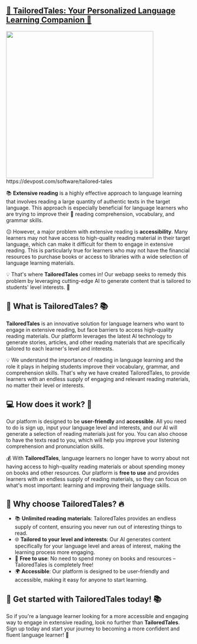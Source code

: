 ## [🌟 **TailoredTales: Your Personalized Language Learning Companion** 🌟](https://youtu.be/cLQTQkkSoCs)
<img src="https://user-images.githubusercontent.com/76632760/232184907-6f49b641-b2c9-4260-b4b2-3961a671dfa9.jpg" width=400>
https://devpost.com/software/tailored-tales

📚 **Extensive reading** is a highly effective approach to language learning that involves reading a large quantity of authentic texts in the target language. This approach is especially beneficial for language learners who are trying to improve their 📖 reading comprehension, vocabulary, and grammar skills.

😔 However, a major problem with extensive reading is **accessibility**. Many learners may not have access to high-quality reading material in their target language, which can make it difficult for them to engage in extensive reading. This is particularly true for learners who may not have the financial resources to purchase books or access to libraries with a wide selection of language learning materials.

💡 That's where **TailoredTales** comes in! Our webapp seeks to remedy this problem by leveraging cutting-edge AI to generate content that is tailored to students' level interests. 🤖

## **🌈 What is TailoredTales?** 📚

**TailoredTales** is an innovative solution for language learners who want to engage in extensive reading, but face barriers to access high-quality reading materials. Our platform leverages the latest AI technology to generate stories, articles, and other reading materials that are specifically tailored to each learner's level and interests.

💡 We understand the importance of reading in language learning and the role it plays in helping students improve their vocabulary, grammar, and comprehension skills. That's why we have created TailoredTales, to provide learners with an endless supply of engaging and relevant reading materials, no matter their level or interests.

## **💻 How does it work?** 🚀

Our platform is designed to be **user-friendly** and **accessible**. All you need to do is sign up, input your language level and interests, and our AI will generate a selection of reading materials just for you. You can also choose to have the texts read to you, which will help you improve your listening comprehension and pronunciation skills.

💰 With **TailoredTales**, language learners no longer have to worry about not having access to high-quality reading materials or about spending money on books and other resources. Our platform is **free to use** and provides learners with an endless supply of reading materials, so they can focus on what's most important: learning and improving their language skills.

## **🎯 Why choose TailoredTales?** 🔥

- 📚 **Unlimited reading materials**: TailoredTales provides an endless supply of content, ensuring you never run out of interesting things to read.
- 🌐 **Tailored to your level and interests**: Our AI generates content specifically for your language level and areas of interest, making the learning process more engaging.
- 💸 **Free to use**: No need to spend money on books and resources – TailoredTales is completely free!
- 🌍 **Accessible**: Our platform is designed to be user-friendly and accessible, making it easy for anyone to start learning.

## **🚀 Get started with TailoredTales today!** 📚

So if you're a language learner looking for a more accessible and engaging way to engage in extensive reading, look no further than **TailoredTales**. Sign up today and start your journey to becoming a more confident and fluent language learner! 🎉
